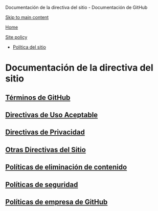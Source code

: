 Documentación de la directiva del sitio - Documentación de GitHub

[Skip to main content](#main-content)

[Home](/es)

[Site policy](/es/site-policy)

* [Política del sitio](/es/site-policy)

Documentación de la directiva del sitio
==========

[Términos de GitHub](/es/site-policy/github-terms)
----------

[Directivas de Uso Aceptable](/es/site-policy/acceptable-use-policies)
----------

[Directivas de Privacidad](/es/site-policy/privacy-policies)
----------

[Otras Directivas del Sitio](/es/site-policy/other-site-policies)
----------

[Políticas de eliminación de contenido](/es/site-policy/content-removal-policies)
----------

[Políticas de seguridad](/es/site-policy/security-policies)
----------

[Políticas de empresa de GitHub](/es/site-policy/github-company-policies)
----------
